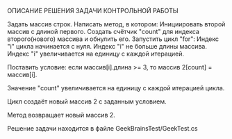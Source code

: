 ОПИСАНИЕ РЕШЕНИЯ ЗАДАЧИ КОНТРОЛЬНОЙ РАБОТЫ

Задать массив строк.
Написать метод, в котором: 
Инициировать второй массив с длиной первого.
Создать счётчик "count" для индекса второго(нового) массива и обнулить его.
Запустить цикл "for": 
Индекс "i" цикла начинается с нуля.
Индекс "i" не больше длины массива.
Индекс "i" увеличивается на единицу с каждой итерацией.
 
Поставить условие:
если  массив[i].длина >= 3, то массив 2[count] = массив[i].

Значение "count" увеличивается на единицу с каждой итерацией цикла.

Цикл создаёт новый массив 2 с заданным условием.

Метод возвращает новый массив 2.

Решение задачи находится в файле GeekBrainsTest/GeekTest.cs



